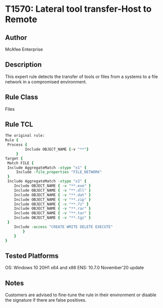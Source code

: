 # T1570: Lateral tool transfer-Host to Remote

## Author
McAfee Enterprise

## Description
This expert rule detects the transfer of tools or files from a systems to a file network in a compromised environment.

## Rule Class 
Files

## Rule TCL
```tcl
The original rule: 
Rule {
 Process {
         Include OBJECT_NAME {-v "**"}
     }
Target {
 Match FILE {
 Include AggregateMatch -xtype "x1" {
     Include -file_properties "FILE_NETWORK"
 }
 Include AggregateMatch -xtype "x2" {    
	Include OBJECT_NAME { -v "**.exe" }
	Include OBJECT_NAME { -v "**.dll" }
	Include OBJECT_NAME { -v "**.dat" }
	Include OBJECT_NAME { -v "**.zip" }
	Include OBJECT_NAME { -v "**.7z" }
	Include OBJECT_NAME { -v "**.rar" }
	Include OBJECT_NAME { -v "**.tar" }
	Include OBJECT_NAME { -v "**.tgz" }
 }
	Include -access "CREATE WRITE DELETE EXECUTE"
		}
	}
}

```

## Tested Platforms
OS: Windows 10 20H1 x64 and x86
ENS: 10.7.0 November'20 update

## Notes
Customers are advised to fine-tune the rule in their environment or disable the signature if there are false positives.
